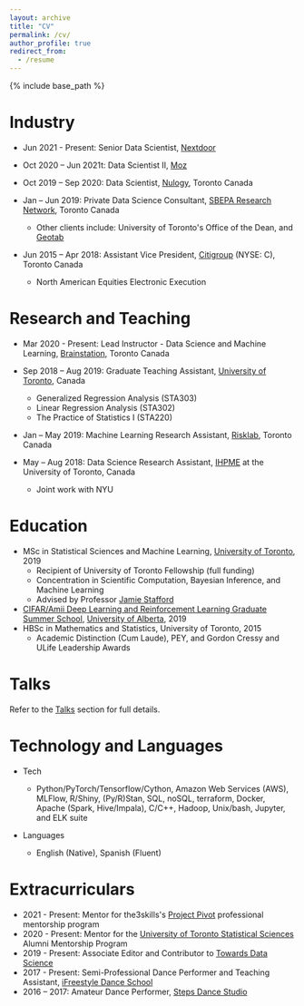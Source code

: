 ```yaml
---
layout: archive
title: "CV"
permalink: /cv/
author_profile: true
redirect_from:
  - /resume
---
```


{% include base_path %}


Industry
======

* Jun 2021 - Present: Senior Data Scientist, [Nextdoor](https://nextdoor.com/)

* Oct 2020 – Jun 2021t: Data Scientist II, [Moz](https://moz.com/)

* Oct 2019 – Sep 2020: Data Scientist, [Nulogy](https://nulogy.com/), Toronto Canada

* Jan – Jun 2019: Private Data Science Consultant, [SBEPA Research Network](https://www.daniels.utoronto.ca/work/research/sustainable-built-environment-performance-assessment-sbepa-network), Toronto Canada
  * Other clients include: University of Toronto's Office of the Dean, and [Geotab](https://www.geotab.com/)

* Jun 2015 – Apr 2018: Assistant Vice President, [Citigroup](https://www.citigroup.com/citi/) (NYSE: C), Toronto Canada
  * North American Equities Electronic Execution

Research and Teaching
======
* Mar 2020 - Present: Lead Instructor - Data Science and Machine Learning, [Brainstation](https://brainstation.io/), Toronto Canada

* Sep 2018 – Aug 2019: Graduate Teaching Assistant, [University of Toronto](https://www.statistics.utoronto.ca/), Canada
  * Generalized Regression Analysis (STA303)
  * Linear Regression Analysis (STA302)
  * The Practice of Statistics I (STA220)

* Jan – May 2019: Machine Learning Research Assistant, [Risklab](https://www.risklab.utoronto.ca/), Toronto Canada

* May – Aug 2018: Data Science Research Assistant, [IHPME](https://ihpme.utoronto.ca/) at the University of Toronto, Canada
  * Joint work with NYU


Education
======
* MSc in Statistical Sciences and Machine Learning, [University of Toronto](https://www.statistics.utoronto.ca/), 2019
  * Recipient of University of Toronto Fellowship (full funding)
  * Concentration in Scientific Computation, Bayesian Inference, and Machine Learning
  * Advised by Professor [Jamie Stafford](http://www.utstat.utoronto.ca/stafford/index.html)
* [CIFAR/Amii Deep Learning and Reinforcement Learning Graduate Summer School](https://dlrlsummerschool.ca/about/), [University of Alberta](https://www.ualberta.ca/index.html), 2019
* HBSc in Mathematics and Statistics, University of Toronto, 2015
  * Academic Distinction (Cum Laude), PEY, and Gordon Cressy and ULife Leadership Awards


Talks
======
Refer to the [Talks](https://sergiosonline.github.io/talks/) section for full details. 

Technology and Languages
======
* Tech
  * Python/PyTorch/Tensorflow/Cython, Amazon Web Services (AWS), MLFlow, R/Shiny, (Py/R)Stan, SQL, noSQL, terraform, Docker, Apache (Spark, Hive/Impala), C/C++, Hadoop, Unix/bash, Jupyter, and ELK suite

* Languages
  * English (Native), Spanish (Fluent)

Extracurriculars
======
* 2021 - Present: Mentor for the3skills's [Project Pivot](https://www.the3skills.com/pivot) professional mentorship program
* 2020 - Present: Mentor for the [University of Toronto Statistical Sciences](https://www.statistics.utoronto.ca/) Alumni Mentorship Program
* 2019 - Present: Associate Editor and Contributor to [Towards Data Science](https://towardsdatascience.com/)
* 2017 - Present: Semi-Professional Dance Performer and Teaching Assistant, [iFreestyle Dance School](http://www.ifreestyle.ca/)
* 2016 – 2017: Amateur Dance Performer, [Steps Dance Studio](https://www.stepsdancestudio.com/)
